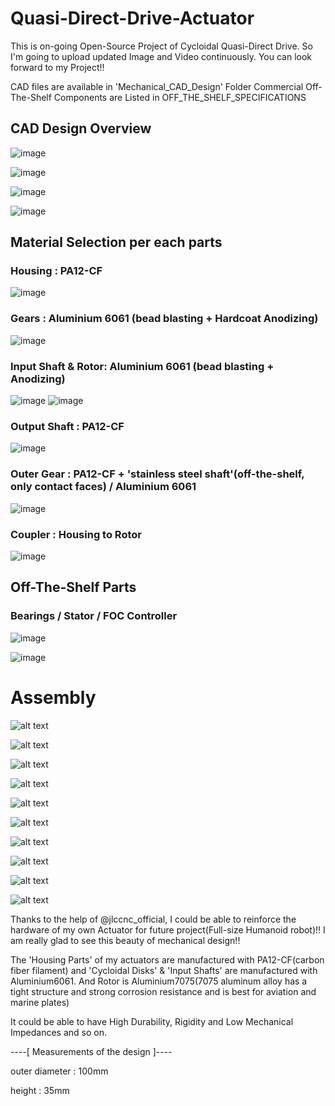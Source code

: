 # Quasi-Direct-Drive-Actuator

This is on-going Open-Source Project of Cycloidal Quasi-Direct Drive. So I'm going to upload updated Image and Video continuously. You can look forward to my Project!!



CAD files are available in 'Mechanical_CAD_Design' Folder
Commercial Off-The-Shelf Components are Listed in OFF_THE_SHELF_SPECIFICATIONS





## CAD Design Overview
![image](img/image.png)

![image](img/image2.png)

![image](img/image3.png)

![image](img/image4.png)


## Material Selection per each parts


### Housing : PA12-CF 
![image](img/image5.png)

### Gears : Aluminium 6061 (bead blasting + Hardcoat Anodizing)
![image](img/image9.png)

### Input Shaft & Rotor: Aluminium 6061 (bead blasting + Anodizing)
![image](img/image10.png)
![image](img/image12.png)

### Output Shaft : PA12-CF
![image](img/image11.png)

### Outer Gear : PA12-CF + 'stainless steel shaft'(off-the-shelf, only contact faces) / Aluminium 6061
![image](img/image13.png)

### Coupler : Housing to Rotor
![image](img/image14.png)


## Off-The-Shelf Parts
### Bearings / Stator / FOC Controller
![image](img/image6.png)

![image](img/image7.png)


# Assembly

![alt text](Mechanical_IMG/image1.png)

![alt text](Mechanical_IMG/image3.png)

![alt text](Mechanical_IMG/image4.png)

![alt text](Mechanical_IMG/image5.png)

![alt text](Mechanical_IMG/image6.png)

![alt text](Mechanical_IMG/image7.png)

![alt text](Mechanical_IMG/image8.png)

![alt text](Mechanical_IMG/image9.png)

![alt text](Mechanical_IMG/image10.png)

![alt text](Mechanical_IMG/image11.png)

Thanks to the help of @jlccnc_official, I could be able to reinforce the hardware of my own Actuator for future project(Full-size Humanoid robot)!! I am really glad to see this beauty of mechanical design!! 

The 'Housing Parts' of my actuators are manufactured with PA12-CF(carbon fiber filament) and 'Cycloidal Disks' & 'Input Shafts' are manufactured with Aluminium6061. And Rotor is Aluminium7075(7075 aluminum alloy has a tight structure and strong corrosion resistance and is best for aviation and marine plates)

It could be able to have High Durability, Rigidity and Low Mechanical Impedances and so on.

----[ Measurements of the design ]----

outer diameter : 100mm

height : 35mm

